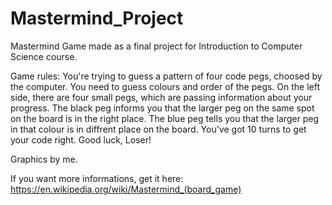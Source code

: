 # Mastermind_Project
Mastermind Game made as a final project for Introduction to Computer Science course.

Game rules:
You're trying to guess a pattern of four code pegs, choosed by the computer.
You need to guess colours and order of the pegs.
On the left side, there are four small pegs, which are passing information about your progress.
The black peg informs you that the larger peg on the same spot on the board is in the right place.
The blue peg tells you that the larger peg in that colour is in diffrent place on the board.
You've got 10 turns to get your code right.
Good luck, Loser!

Graphics by me.

If you want more informations, get it here: https://en.wikipedia.org/wiki/Mastermind_(board_game)
